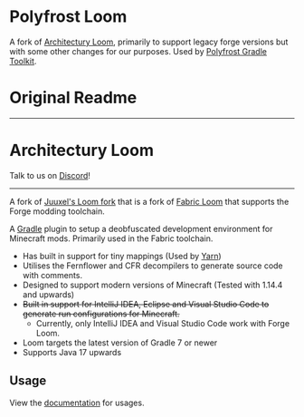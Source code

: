 # Polyfrost Loom

A fork of [Architectury Loom](https://github.com/architectury/architectury-loom/), primarily to support legacy forge versions
but with some other changes for our purposes. Used by [Polyfrost Gradle Toolkit](https://github.com/Polyfrost/polyfrost-gradle-toolkit/).

# Original Readme

---

# Architectury Loom

Talk to us on [Discord](https://discord.gg/C2RdJDpRBP)!

---

A fork of [Juuxel's Loom fork]("https://github.com/Juuxel/fabric-loom") that is a fork of [Fabric Loom](https://github.com/FabricMC/fabric-loom) that supports the Forge modding toolchain.

A [Gradle](https://gradle.org/) plugin to setup a deobfuscated development environment for Minecraft mods. Primarily used in the Fabric toolchain.

* Has built in support for tiny mappings (Used by [Yarn](https://github.com/FabricMC/yarn))
* Utilises the Fernflower and CFR decompilers to generate source code with comments.
* Designed to support modern versions of Minecraft (Tested with 1.14.4 and upwards)
* ~~Built in support for IntelliJ IDEA, Eclipse and Visual Studio Code to generate run configurations for Minecraft.~~
  - Currently, only IntelliJ IDEA and Visual Studio Code work with Forge Loom.
* Loom targets the latest version of Gradle 7 or newer 
* Supports Java 17 upwards

## Usage

View the [documentation](https://docs.architectury.dev/loom/introduction) for usages.
